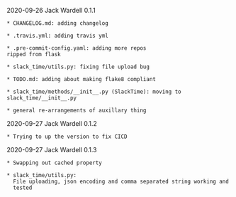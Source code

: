 2020-09-26  Jack Wardell   0.1.1

    * CHANGELOG.md: adding changelog

    * .travis.yml: adding travis yml

    * .pre-commit-config.yaml: adding more repos
    ripped from flask

    * slack_time/utils.py: fixing file upload bug

    * TODO.md: adding about making flake8 compliant

    * slack_time/methods/__init__.py (SlackTime): moving to slack_time/__init__.py

    * general re-arrangements of auxillary thing


2020-09-27   Jack Wardell   0.1.2

    * Trying to up the version to fix CICD


2020-09-27   Jack Wardell 0.1.3

    * Swapping out cached property

    * slack_time/utils.py:
      File uploading, json encoding and comma separated string working and
      tested
